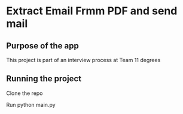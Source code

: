 # Extract Email Frmm PDF and send mail 

## Purpose of the app

This project is part of an interview process at Team 11 degrees 


## Running the project 


Clone the repo

Run python main.py
